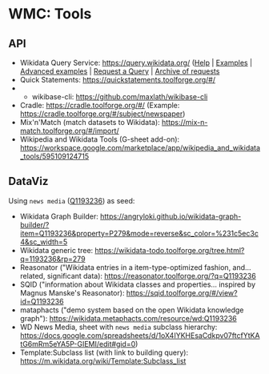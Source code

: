 # WMC: Tools

## API
* Wikidata Query Service: https://query.wikidata.org/ ([Help](https://www.wikidata.org/wiki/Wikidata:SPARQL_query_service/Wikidata_Query_Help) | [Examples](https://www.wikidata.org/wiki/Wikidata:SPARQL_query_service/queries/examples) | [Advanced examples](https://www.wikidata.org/wiki/Wikidata:SPARQL_query_service/queries/examples/advanced) | [Request a Query](https://www.wikidata.org/wiki/Wikidata:Request_a_query) | [Archive of requests](https://www.wikidata.org/wiki/Wikidata:Request_a_query/Archive)
* Quick Statements: https://quickstatements.toolforge.org/#/
* * wikibase-cli: https://github.com/maxlath/wikibase-cli
* Cradle: https://cradle.toolforge.org/#/ (Example: https://cradle.toolforge.org/#/subject/newspaper)
* Mix'n'Match (match datasets to Wikidata): https://mix-n-match.toolforge.org/#/import/
* Wikipedia and Wikidata Tools (G-sheet add-on): https://workspace.google.com/marketplace/app/wikipedia_and_wikidata_tools/595109124715

## DataViz
Using `news media` ([Q1193236](https://www.wikidata.org/wiki/Q1193236)) as seed:
* Wikidata Graph Builder: https://angryloki.github.io/wikidata-graph-builder/?item=Q1193236&property=P279&mode=reverse&sc_color=%231c5ec3c4&sc_width=5
* Wikidata generic tree: https://wikidata-todo.toolforge.org/tree.html?q=1193236&rp=279
* Reasonator ("Wikidata entries in a item-type-optimized fashion, and… related, significant data): https://reasonator.toolforge.org/?q=Q1193236
* SQID ("information about Wikidata classes and properties…  inspired by Magnus Manske's Reasonator): https://sqid.toolforge.org/#/view?id=Q1193236
* mataphacts ("demo system based on the open Wikidata knowledge graph"): https://wikidata.metaphacts.com/resource/wd:Q1193236
* WD News Media, sheet with `news media` subclass hierarchy: https://docs.google.com/spreadsheets/d/1oX4IYKHEsaCdkpv07ftcfYtKAtG6mRm5eYA5P-GIEMI/edit#gid=0)
* Template:Subclass list (with link to building query): https://m.wikidata.org/wiki/Template:Subclass_list

